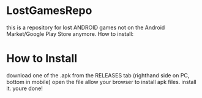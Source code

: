 # LostGamesRepo
this is a repository for lost ANDROID games not on the Android Market/Google Play Store
anymore.
How to install:
# How to Install
download one of the .apk from the RELEASES tab (righthand side on PC, bottom in mobile)
open the file
allow your browser to install apk files.
install it.
youre done!
